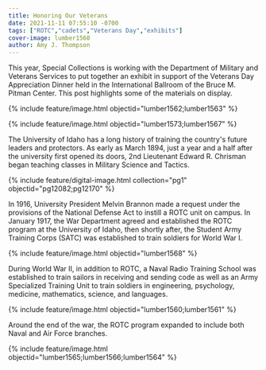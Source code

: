 ```yaml
---
title: Honoring Our Veterans
date: 2021-11-11 07:55:10 -0700
tags: ["ROTC","cadets","Veterans Day","exhibits"]
cover-image: lumber1560
author: Amy J. Thompson
---
```


This year, Special Collections is working with the Department of Military and Veterans Services to put together an exhibit in support of the Veterans Day Appreciation Dinner held in the International Ballroom of the Bruce M. Pitman Center. This post highlights some of the materials on display. 

{% include feature/image.html objectid="lumber1562;lumber1563" %}

{% include feature/image.html objectid="lumber1573;lumber1567" %}

The University of Idaho has a long history of training the country's future leaders and protectors. As early as March 1894, just a year and a half after the university first opened its doors, 2nd Lieutenant Edward R. Chrisman began teaching classes in Military Science and Tactics. 

{% include feature/digital-image.html collection="pg1" objectid="pg12082;pg12170" %}

In 1916, University President Melvin Brannon made a request under the provisions of the National Defense Act to instill a ROTC unit on campus. In January 1917, the War Department agreed and established the ROTC program at the University of Idaho, then shortly after, the Student Army Training Corps (SATC) was established to train soldiers for World War I. 

{% include feature/image.html objectid="lumber1568" %}

During World War II, in addition to ROTC, a Naval Radio Training School was established to train sailors in receiving and sending code as well as an Army Specialized Training Unit to train soldiers in engineering, psychology, medicine, mathematics, science, and languages. 

{% include feature/image.html objectid="lumber1560;lumber1561" %}

Around the end of the war, the ROTC program expanded to include both Naval and Air Force branches. 

{% include feature/image.html objectid="lumber1565;lumber1566;lumber1564" %}